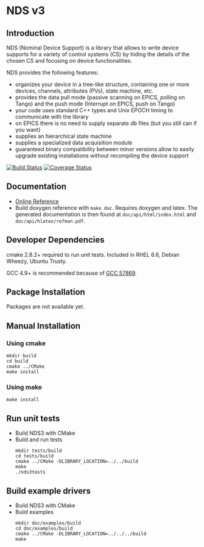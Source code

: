 # NDS v3

## Introduction

NDS (Nominal Device Support) is a library that allows to write device supports
for a variety of control systems (CS) by hiding the details of the chosen CS
and focusing on device functionalities.

NDS provides the following features:

- organizes your device in a tree-like structure, containing one or more
  devices, channels, attributes (PVs), state machine, etc.
- provides the data pull mode (passive scanning on EPICS, polling on Tango) and
  the push mode (Interrupt on EPICS, push on Tango)
- your code uses standard C++ types and Unix EPOCH timing to communicate with
  the library
- on EPICS there is no need to supply separate db files (but you still can if
  you want)
- supplies an hierarchical state machine
- supplies a specialized data acquisition module
- guaranteed binary compatibility between minor versions allow to easily
  upgrade existing installations without recompiling the device support

[![Build Status](https://travis-ci.org/Cosylab/nds3.svg?branch=master)](https://travis-ci.org/Cosylab/nds3)
[![Coverage Status](https://coveralls.io/repos/github/Cosylab/nds3/badge.svg)](https://coveralls.io/github/Cosylab/nds3)

## Documentation

- [Online Reference](https://cosylab.github.io/nds3/)
- Build doxygen reference with `make doc`. Requires doxygen and latex. The
  generated documentation is then found at `doc/api/html/index.html` and
  `doc/api/hlatex/refman.pdf`.

## Developer Dependencies

cmake 2.8.2+ required to run unit tests. Included in RHEL 6.6, Debian Wheezy, Ubuntu Trusty.

GCC 4.9+ is recommended because of [GCC 57869](https://gcc.gnu.org/bugzilla/show_bug.cgi?id=57869).

## Package Installation

Packages are not available yet.

## Manual Installation

### Using cmake

```
mkdir build
cd build
cmake ../CMake
make install
```

### Using make

```
make install
```

## Run unit tests

- Build NDS3 with CMake
- Build and run tests
    ```
    mkdir tests/build
    cd tests/build
    cmake ../CMake -DLIBRARY_LOCATION=../../build
    make
    ./nds3tests
    ```
## Build example drivers

- Build NDS3 with CMake
- Build examples
    ```
    mkdir doc/examples/build
    cd doc/examples/build
    cmake ../CMake -DLIBRARY_LOCATION=../../../build
    make
    ```
